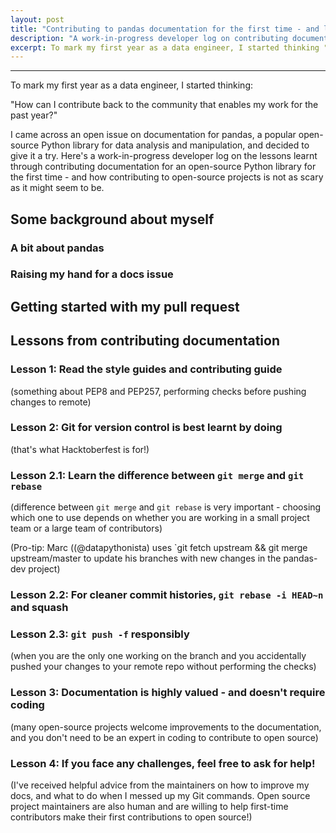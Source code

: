 ```yaml
---
layout: post
title: "Contributing to pandas documentation for the first time - and lessons learnt"
description: "A work-in-progress developer log on contributing documentation for a popular open-source project for the first time."
excerpt: To mark my first year as a data engineer, I started thinking "How can I contribute back to the community that enables my work for the past year?" I came across an open issue on documentation for pandas, a popular open-source Python library for data analysis and manipulation, and decided to give it a try. Here's a work-in-progress developer log on the lessons learnt through contributing documentation to an open-source Python library for the first time - and how contributing to open-source projects is not as scary as it might seem to be.
---
```

---

To mark my first year as a data engineer, I started thinking: 

"How can I contribute back to the community that enables my work for the past year?"

I came across an open issue on documentation for pandas, a popular open-source Python library for data analysis and manipulation, and decided to give it a try. Here's a work-in-progress developer log on the lessons learnt through contributing documentation for an open-source Python library for the first time - and how contributing to open-source projects is not as scary as it might seem to be.

## Some background about myself



### A bit about pandas



### Raising my hand for a docs issue


## Getting started with my pull request


## Lessons from contributing documentation


### Lesson 1: Read the style guides and contributing guide

(something about PEP8 and PEP257, performing checks before pushing changes to remote)

### Lesson 2: Git for version control is best learnt by doing

(that's what Hacktoberfest is for!)

### Lesson 2.1: Learn the difference between `git merge` and `git rebase`

(difference between `git merge` and `git rebase` is very important - choosing which one to use depends on whether you are working in a small project team or a large team of contributors)

(Pro-tip: Marc ((@datapythonista) uses `git fetch upstream && git merge upstream/master to update his branches with new changes in the pandas-dev project)

### Lesson 2.2: For cleaner commit histories, `git rebase -i HEAD~n` and squash

### Lesson 2.3: `git push -f` responsibly

(when you are the only one working on the branch and you accidentally pushed your changes to your remote repo without performing the checks)

### Lesson 3: Documentation is highly valued - and doesn't require coding

(many open-source projects welcome improvements to the documentation, and you don't need to be an expert in coding to contribute to open source)

### Lesson 4: If you face any challenges, feel free to ask for help!

(I've received helpful advice from the maintainers on how to improve my docs, and what to do when I messed up my Git commands. Open source project maintainers are also human and are willing to help first-time contributors make their first contributions to open source!)
